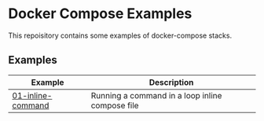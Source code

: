 # Docker Compose Examples

This repoisitory contains some examples of docker-compose stacks.

## Examples

| Example                                   | Description                                                               |
|-------------------------------------------|---------------------------------------------------------------------------|
| [01-inline-command](./01-inline-command/) | Running a command in a loop inline compose file                           |